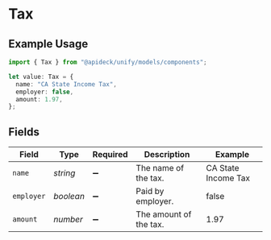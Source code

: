 # Tax

## Example Usage

```typescript
import { Tax } from "@apideck/unify/models/components";

let value: Tax = {
  name: "CA State Income Tax",
  employer: false,
  amount: 1.97,
};
```

## Fields

| Field                  | Type                   | Required               | Description            | Example                |
| ---------------------- | ---------------------- | ---------------------- | ---------------------- | ---------------------- |
| `name`                 | *string*               | :heavy_minus_sign:     | The name of the tax.   | CA State Income Tax    |
| `employer`             | *boolean*              | :heavy_minus_sign:     | Paid by employer.      | false                  |
| `amount`               | *number*               | :heavy_minus_sign:     | The amount of the tax. | 1.97                   |